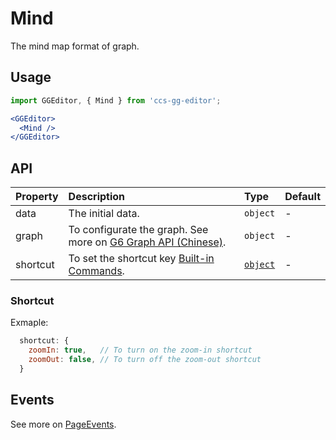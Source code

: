 # Mind

The mind map format of graph.

## Usage

```jsx
import GGEditor, { Mind } from 'ccs-gg-editor';

<GGEditor>
  <Mind />
</GGEditor>
```

## API

| Property | Description | Type | Default |
| :--- | :--- | :--- | :--- |
| data | The initial data. | `object` | - |
| graph | To configurate the graph. See more on [G6 Graph API (Chinese)](https://antv.alipay.com/zh-cn/g6/1.x/api/graph.html). | `object` | - |
| shortcut | To set the shortcut key [Built-in Commands](./command.en-US.md#Built-in%20Commands). | [`object`](#Shortcut) | - |


### Shortcut

Exmaple:

```jsx
  shortcut: {
    zoomIn: true,   // To turn on the zoom-in shortcut
    zoomOut: false, // To turn off the zoom-out shortcut
  }
```

## Events

See more on [PageEvents](./pageEvents.en-US.md).